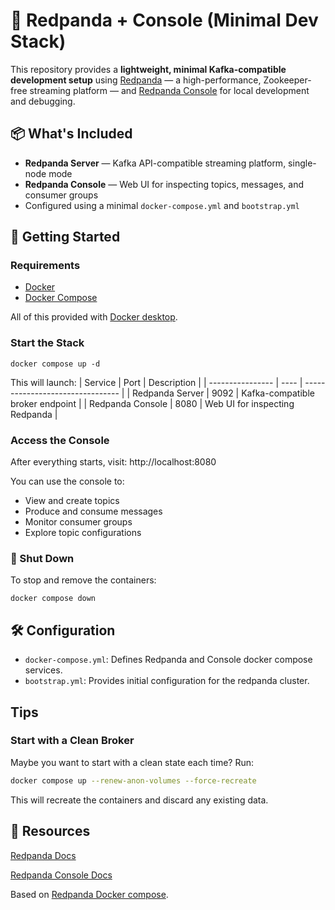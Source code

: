 # 🐼 Redpanda + Console (Minimal Dev Stack)

This repository provides a **lightweight, minimal Kafka-compatible development setup** using [Redpanda](https://redpanda.com/) — a high-performance, Zookeeper-free streaming platform — and [Redpanda Console](https://docs.redpanda.com/current/console/) for local development and debugging.

## 📦 What's Included

- **Redpanda Server** — Kafka API-compatible streaming platform, single-node mode
- **Redpanda Console** — Web UI for inspecting topics, messages, and consumer groups
- Configured using a minimal `docker-compose.yml` and `bootstrap.yml`

## 🚀 Getting Started

### Requirements

- [Docker](https://www.docker.com/)
- [Docker Compose](https://docs.docker.com/compose/)

All of this provided with [Docker desktop](https://www.docker.com/products/docker-desktop/).

### Start the Stack

```shell
docker compose up -d
```
This will launch:
| Service          | Port | Description                      |
| ---------------- | ---- | -------------------------------- |
| Redpanda Server  | 9092 | Kafka-compatible broker endpoint |
| Redpanda Console | 8080 | Web UI for inspecting Redpanda   |

### Access the Console
After everything starts, visit: http://localhost:8080

You can use the console to:
 - View and create topics
 - Produce and consume messages
 - Monitor consumer groups
 - Explore topic configurations

### 🧹 Shut Down
To stop and remove the containers:

```shell
docker compose down
```

## 🛠 Configuration 
 - `docker-compose.yml`: Defines Redpanda and Console docker compose services.
- `bootstrap.yml`: Provides initial configuration for the redpanda cluster.


## Tips
### Start with a Clean Broker
Maybe you want to start with a clean state each time? Run:
```bash
docker compose up --renew-anon-volumes --force-recreate
```
This will recreate the containers and discard any existing data.

## 📘 Resources
[Redpanda Docs](https://docs.redpanda.com/home/)

[Redpanda Console Docs](https://docs.redpanda.com/current/console/)

Based on [Redpanda Docker compose](https://github.com/redpanda-data/docs/tree/main/tests/docker-compose).

